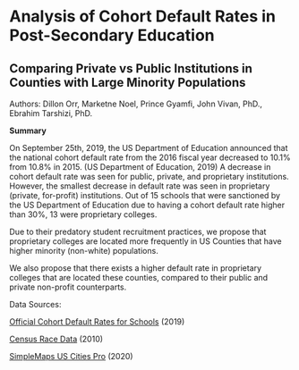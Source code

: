 # Analysis of Cohort Default Rates in Post-Secondary Education
## Comparing Private vs Public Institutions in Counties with Large Minority Populations

Authors: Dillon Orr, Marketne Noel, Prince Gyamfi, John Vivan, PhD., Ebrahim Tarshizi, PhD.

**Summary**

On September 25th, 2019, the US Department of Education announced that the national cohort default rate from the 2016 
fiscal year decreased to 10.1% from 10.8% in 2015. (US Department of Education, 2019) 
A decrease in cohort default rate was seen for public, private, and proprietary institutions. 
However, the smallest decrease in default rate was seen in proprietary (private, for-profit) institutions. 
Out of 15 schools that were sanctioned by the US Department of Education due to having a cohort default rate 
higher than 30%, 13 were proprietary colleges. 

Due to their predatory student recruitment practices, we propose that proprietary colleges are located more frequently in US Counties that have higher minority (non-white) populations. 

We also propose that there exists a higher default rate in proprietary colleges that are located these counties, compared to their public and private non-profit counterparts. 

Data Sources:

[Official Cohort Default Rates for Schools](https://www2.ed.gov/offices/OSFAP/defaultmanagement/cdr.html) (2019) 

[Census Race Data](https://www.census.gov/data/datasets/2010/demo/popest/modified-race-data-2010.html) (2010) 


[SimpleMaps US Cities Pro](https://simplemaps.com/data/us-cities) (2020) 